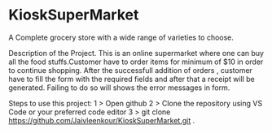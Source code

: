# KioskSuperMarket
A Complete grocery store with a wide range of varieties to choose.

Description of the Project.
This is an online supermarket where one can buy all the food stuffs.Customer have to order items for minimum of $10 in order to continue shopping. After the successfull addition of orders , customer have to fill the form with the required fields and after that a receipt will be generated. Failing to do so will shows the error messages in form.

Steps to use this project:
1 > Open github
2 > Clone the repository using VS Code or your preferred code editor
3 > git clone https://github.com/Jaivleenkour/KioskSuperMarket.git .